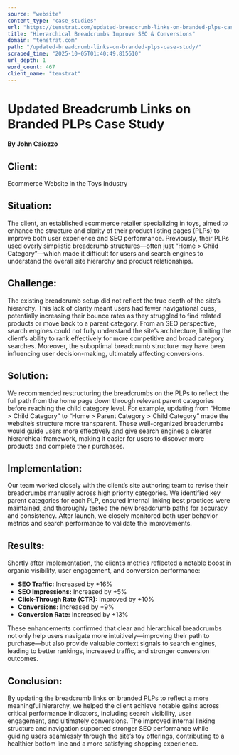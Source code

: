 ```yaml
---
source: "website"
content_type: "case_studies"
url: "https://tenstrat.com/updated-breadcrumb-links-on-branded-plps-case-study/"
title: "Hierarchical Breadcrumbs Improve SEO & Conversions"
domain: "tenstrat.com"
path: "/updated-breadcrumb-links-on-branded-plps-case-study/"
scraped_time: "2025-10-05T01:40:49.815610"
url_depth: 1
word_count: 467
client_name: "tenstrat"
---
```


# Updated Breadcrumb Links on Branded PLPs Case Study

#### By John Caiozzo

## Client:

Ecommerce Website in the Toys Industry

## Situation:

The client, an established ecommerce retailer specializing in toys, aimed to enhance the structure and clarity of their product listing pages (PLPs) to improve both user experience and SEO performance. Previously, their PLPs used overly simplistic breadcrumb structures—often just “Home > Child Category”—which made it difficult for users and search engines to understand the overall site hierarchy and product relationships.

## Challenge:

The existing breadcrumb setup did not reflect the true depth of the site’s hierarchy. This lack of clarity meant users had fewer navigational cues, potentially increasing their bounce rates as they struggled to find related products or move back to a parent category. From an SEO perspective, search engines could not fully understand the site’s architecture, limiting the client’s ability to rank effectively for more competitive and broad category searches. Moreover, the suboptimal breadcrumb structure may have been influencing user decision-making, ultimately affecting conversions.

## Solution:

We recommended restructuring the breadcrumbs on the PLPs to reflect the full path from the home page down through relevant parent categories before reaching the child category level. For example, updating from “Home > Child Category” to “Home > Parent Category > Child Category” made the website’s structure more transparent. These well-organized breadcrumbs would guide users more effectively and give search engines a clearer hierarchical framework, making it easier for users to discover more products and complete their purchases.

## Implementation:

Our team worked closely with the client’s site authoring team to revise their breadcrumbs manually across high priority categories. We identified key parent categories for each PLP, ensured internal linking best practices were maintained, and thoroughly tested the new breadcrumb paths for accuracy and consistency. After launch, we closely monitored both user behavior metrics and search performance to validate the improvements.

## Results:

Shortly after implementation, the client’s metrics reflected a notable boost in organic visibility, user engagement, and conversion performance:

*   **SEO Traffic:** Increased by +16%
*   **SEO Impressions:** Increased by +5%
*   **Click-Through Rate (CTR):** Improved by +10%
*   **Conversions:** Increased by +9%
*   **Conversion Rate:** Increased by +13%

These enhancements confirmed that clear and hierarchical breadcrumbs not only help users navigate more intuitively—improving their path to purchase—but also provide valuable context signals to search engines, leading to better rankings, increased traffic, and stronger conversion outcomes.

## Conclusion:

By updating the breadcrumb links on branded PLPs to reflect a more meaningful hierarchy, we helped the client achieve notable gains across critical performance indicators, including search visibility, user engagement, and ultimately conversions. The improved internal linking structure and navigation supported stronger SEO performance while guiding users seamlessly through the site’s toy offerings, contributing to a healthier bottom line and a more satisfying shopping experience.